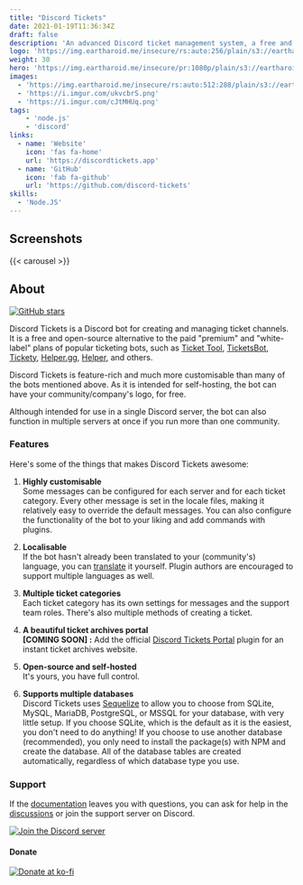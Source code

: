 ```yaml
---
title: "Discord Tickets"
date: 2021-01-19T11:36:34Z
draft: false
description: 'An advanced Discord ticket management system, a free and open-source alternative to common ticket bots.'
logo: 'https://img.eartharoid.me/insecure/rs:auto:256/plain/s3://eartharoid/discord-tickets/logo/icon/light/icon.png@png'
weight: 30
hero: 'https://img.eartharoid.me/insecure/pr:1080p/plain/s3://eartharoid/discord-tickets/banners/blurple-no-text.png@png'
images:
  - 'https://img.eartharoid.me/insecure/rs:auto:512:288/plain/s3://eartharoid/sharex/21/08/msedge_EMI9yZjiHl.png@png'
  - 'https://i.imgur.com/ukvcbrS.png'
  - 'https://i.imgur.com/cJtMHUq.png'
tags:
    - 'node.js'
    - 'discord'
links:
  - name: 'Website'
    icon: 'fas fa-home'
    url: 'https://discordtickets.app'
  - name: 'GitHub'
    icon: 'fab fa-github'
    url: 'https://github.com/discord-tickets'
skills:
  - 'Node.JS'
---
```


## Screenshots
<!-- include images URLs as params, or it will take from page "images" param -->
{{< carousel >}}

## About

[![GitHub stars](https://img.shields.io/github/stars/discord-tickets/bot?style=flat-square)](https://github.com/discord-tickets/bot/stargazers)

Discord Tickets is a Discord bot for creating and managing ticket channels. It is a free and open-source alternative to the paid "premium" and "white-label" plans of popular ticketing bots, such as [Ticket Tool](https://tickettool.xyz/), [TicketsBot](https://ticketsbot.net/), [Tickety](https://tickety.net/), [Helper.gg](https://helper.gg/), [Helper](https://helper.wtf), and others.

Discord Tickets is feature-rich and much more customisable than many of the bots mentioned above. As it is intended for self-hosting, the bot can have your community/company's logo, for free.

Although intended for use in a single Discord server, the bot can also function in multiple servers at once if you run more than one community.

### Features

Here's some of the things that makes Discord Tickets awesome:

1. **Highly customisable**  
Some messages can be configured for each server and for each ticket category. Every other message is set in the locale files, making it relatively easy to override the default messages.
You can also configure the functionality of the bot to your liking and add commands with plugins.

2. **Localisable**  
If the bot hasn't already been translated to your (community's) language, you can [translate](https://github.com/discord-tickets/.github/blob/main//CONTRIBUTING.md#translating) it yourself.
Plugin authors are encouraged to support multiple languages as well.

3. **Multiple ticket categories**  
Each ticket category has its own settings for messages and the support team roles. There's also multiple methods of creating a ticket.

4. **A beautiful ticket archives portal**  
**\[COMING SOON\] :** Add the official [Discord Tickets Portal](https://github.com/discord-tickets/portal) plugin for an instant ticket archives website.

5. **Open-source and self-hosted**  
It's yours, you have full control.

6. **Supports multiple databases**  
Discord Tickets uses [Sequelize](https://github.com/sequelize/sequelize) to allow you to choose from SQLite, MySQL, MariaDB, PostgreSQL, or MSSQL for your database, with very little setup.
If you choose SQLite, which is the default as it is the easiest, you don't need to do anything! If you choose to use another database (recommended), you only need to install the package(s) with NPM and create the database. All of the database tables are created automatically, regardless of which database type you use.

### Support

If the [documentation](https://discordtickets.app) leaves you with questions, you can ask for help in the [discussions](https://github.com/discord-tickets/bot/discussions/categories/support-q-a) or join the support server on Discord.

[![Join the Discord server](https://img.eartharoid.me/insecure/rs:auto:440:200/plain/s3://eartharoid/images/join-discord.png@png)](https://lnk.earth/discord)

#### Donate

[![Donate at ko-fi](https://www.ko-fi.com/img/githubbutton_sm.svg)](https://ko-fi.com/eartharoid)
